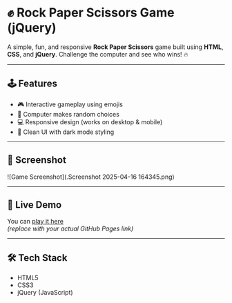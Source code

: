 # ✊ Rock Paper Scissors Game (jQuery)

A simple, fun, and responsive **Rock Paper Scissors** game built using **HTML**, **CSS**, and **jQuery**. Challenge the computer and see who wins! 🔥

---

## 🕹️ Features

- 🎮 Interactive gameplay using emojis
- 🤖 Computer makes random choices
- 💻 Responsive design (works on desktop & mobile)
- 🎨 Clean UI with dark mode styling

---

## 📸 Screenshot

![Game Screenshot](.Screenshot 2025-04-16 164345.png)

---

## 🚀 Live Demo

You can [play it here](https://your-github-username.github.io/rock-paper-scissors-jquery/)  
*(replace with your actual GitHub Pages link)*

---

## 🛠️ Tech Stack

- HTML5
- CSS3
- jQuery (JavaScript)
